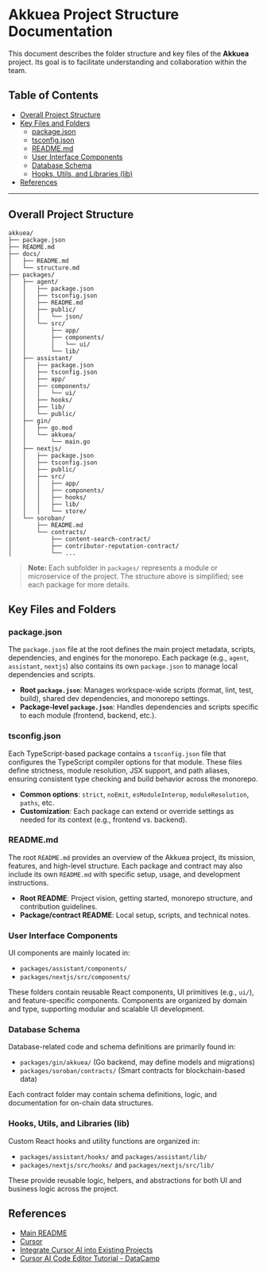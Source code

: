# Akkuea Project Structure Documentation

This document describes the folder structure and key files of the **Akkuea** project. Its goal is to facilitate understanding and collaboration within the team.

## Table of Contents

- [Overall Project Structure](#overall-project-structure)
- [Key Files and Folders](#key-files-and-folders)
  - [package.json](#packagejson)
  - [tsconfig.json](#tsconfigjson)
  - [README.md](#readmemd)
  - [User Interface Components](#user-interface-components)
  - [Database Schema](#database-schema)
  - [Hooks, Utils, and Libraries (lib)](#hooks-utils-and-libraries-lib)
- [References](#references)

---

## Overall Project Structure

```text
akkuea/
├── package.json
├── README.md
├── docs/
│   ├── README.md
│   └── structure.md
├── packages/
│   ├── agent/
│   │   ├── package.json
│   │   ├── tsconfig.json
│   │   ├── README.md
│   │   ├── public/
│   │   │   └── json/
│   │   └── src/
│   │       ├── app/
│   │       ├── components/
│   │       │   └── ui/
│   │       └── lib/
│   ├── assistant/
│   │   ├── package.json
│   │   ├── tsconfig.json
│   │   ├── app/
│   │   ├── components/
│   │   │   └── ui/
│   │   ├── hooks/
│   │   ├── lib/
│   │   └── public/
│   ├── gin/
│   │   ├── go.mod
│   │   └── akkuea/
│   │       └── main.go
│   ├── nextjs/
│   │   ├── package.json
│   │   ├── tsconfig.json
│   │   ├── public/
│   │   ├── src/
│   │   │   ├── app/
│   │   │   ├── components/
│   │   │   ├── hooks/
│   │   │   ├── lib/
│   │   │   └── store/
│   └── soroban/
│       ├── README.md
│       └── contracts/
│           ├── content-search-contract/
│           ├── contributor-reputation-contract/
│           └── ...
```

> **Note:** Each subfolder in `packages/` represents a module or microservice of the project. The structure above is simplified; see each package for more details.

## Key Files and Folders

### package.json

The `package.json` file at the root defines the main project metadata, scripts, dependencies, and engines for the monorepo. Each package (e.g., `agent`, `assistant`, `nextjs`) also contains its own `package.json` to manage local dependencies and scripts.

- **Root `package.json`**: Manages workspace-wide scripts (format, lint, test, build), shared dev dependencies, and monorepo settings.
- **Package-level `package.json`**: Handles dependencies and scripts specific to each module (frontend, backend, etc.).

### tsconfig.json

Each TypeScript-based package contains a `tsconfig.json` file that configures the TypeScript compiler options for that module. These files define strictness, module resolution, JSX support, and path aliases, ensuring consistent type checking and build behavior across the monorepo.

- **Common options**: `strict`, `noEmit`, `esModuleInterop`, `moduleResolution`, `paths`, etc.
- **Customization**: Each package can extend or override settings as needed for its context (e.g., frontend vs. backend).

### README.md

The root `README.md` provides an overview of the Akkuea project, its mission, features, and high-level structure. Each package and contract may also include its own `README.md` with specific setup, usage, and development instructions.

- **Root README**: Project vision, getting started, monorepo structure, and contribution guidelines.
- **Package/contract README**: Local setup, scripts, and technical notes.

### User Interface Components

UI components are mainly located in:
- `packages/assistant/components/`
- `packages/nextjs/src/components/`

These folders contain reusable React components, UI primitives (e.g., `ui/`), and feature-specific components. Components are organized by domain and type, supporting modular and scalable UI development.

### Database Schema

Database-related code and schema definitions are primarily found in:
- `packages/gin/akkuea/` (Go backend, may define models and migrations)
- `packages/soroban/contracts/` (Smart contracts for blockchain-based data)

Each contract folder may contain schema definitions, logic, and documentation for on-chain data structures.

### Hooks, Utils, and Libraries (lib)

Custom React hooks and utility functions are organized in:
- `packages/assistant/hooks/` and `packages/assistant/lib/`
- `packages/nextjs/src/hooks/` and `packages/nextjs/src/lib/`

These provide reusable logic, helpers, and abstractions for both UI and business logic across the project.

## References

- [Main README](../README.md)
- [Cursor](https://www.cursor.com/)
- [Integrate Cursor AI into Existing Projects](https://www.arsturn.com/blog/integrate-cursor-ai-existing-projects)
- [Cursor AI Code Editor Tutorial - DataCamp](https://www.datacamp.com/tutorial/cursor-ai-code-editor)
